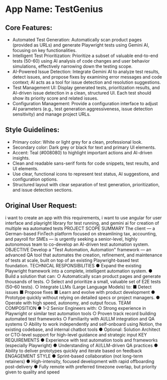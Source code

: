 # **App Name**: TestGenius

## Core Features:

- Automated Test Generation: Automatically scan product pages (provided as URLs) and generate Playwright tests using Gemini AI, focusing on key functionalities.
- Intelligent Test Prioritization: Prioritize a subset of valuable end-to-end tests (50-60) using AI analysis of code changes and user behavior simulations, effectively narrowing down the testing scope.
- AI-Powered Issue Detection: Integrate Gemini AI to analyze test results, detect issues, and propose fixes by examining error messages and code context; AI acts as a tool for issue detection and resolution suggestions.
- Test Management UI: Display generated tests, prioritization results, and AI-driven issue detection in a clean, structured UI. Each test should show its priority score and related issues.
- Configuration Management: Provide a configuration interface to adjust AI parameters (e.g., test generation aggressiveness, issue detection sensitivity) and manage project URLs.

## Style Guidelines:

- Primary color: White or light grey for a clean, professional look.
- Secondary color: Dark grey or black for text and primary UI elements.
- Accent: Teal (#008080) to highlight important actions and AI-driven insights.
- Clean and readable sans-serif fonts for code snippets, test results, and UI elements.
- Use clear, functional icons to represent test status, AI suggestions, and configuration options.
- Structured layout with clear separation of test generation, prioritization, and issue detection sections.

## Original User Request:
i want to create an app with this requirements, i want to use angular for user interface and playright library for test running, and gemini ai for creation of multiple wa automated tests
PROJECT SCOPE SUMMARY
The client — a German-based FinTech platform focused on streamlining tax,
accounting, and payroll for SMEs — is urgently seeking a senior-level, highly
autonomous team to co-develop an AI-driven test automation system.
OBJECTIVE
Develop a "Test Automation, Automation" framework — an advanced QA tool
that automates the creation, refinement, and maintenance of tests at scale,
built on top of an existing Playwright-based test foundation.
TECHNICAL RESPONSIBILITIES
● Expand the existing Playwright framework into a complete, intelligent
automation system.
● Build a solution that can:
○ Automatically scan product pages and generate thousands of
tests.
○ Select and prioritize a small, valuable set of E2E tests (50–60
tests).
○ Integrate LLMs (Large Language Models) to:
■ Detect issues
■ Propose fixes
■ Learn and evolve with product development
● Prototype quickly without relying on detailed specs or project
managers.
● Operate with high speed, autonomy, and output focus.
TEAM COMPOSITION
● 1–2 Senior Engineers with:
○ Strong experience in Playwright or similar test automation tools
○ Proven track record building automated test frameworks
○ Familiarity with AI/LLM integration and QA systems
○ Ability to work independently and self-onboard using Notion, the
existing codebase, and internal chatbot tools
● Optional: Solution Architect or CTO-level support for high-level
guidance and strategic input
KEY REQUIREMENTS
● Experience with test automation tools and frameworks (especially
Playwright)
● Understanding of AI/LLM-driven QA practices
● Ability to deliver prototypes quickly and iterate based on feedback
ENGAGEMENT STYLE
● Sprint-based collaboration (not long-term retainers)
● High-intensity, focused development with rapid offboarding
post-delivery
● Fully remote with preferred timezone overlap, but priority given to
quality and speed
  